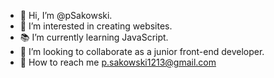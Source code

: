 - 👋 Hi, I’m @pSakowski.
- 👀 I’m interested in creating websites.
- 📚 I’m currently learning JavaScript.
- 💼 I’m looking to collaborate as a junior front-end developer.
- 📧 How to reach me p.sakowski1213@gmail.com

<!---
psakowski1213/psakowski1213 is a ✨ special ✨ repository because its `README.md` (this file) appears on your GitHub profile.
You can click the Preview link to take a look at your changes.
--->
